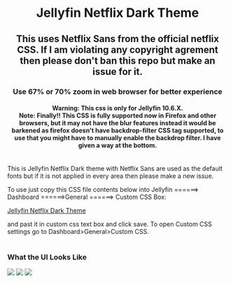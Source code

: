 <div align="center">
<h1>Jellyfin Netflix Dark Theme</h1>
<h2>This uses Netflix Sans from the official netflix CSS. If I am violating any copyright agrement then please don't ban this repo but make an issue for it.</h2>
  <h3>Use 67% or 70% zoom in web browser for better experience</h3> 
<h4>Warning: This css is only for Jellyfin 10.6.X.<br>
Note: Finally!! This CSS is fully supported now in Firefox and other browsers, but it may not have the blur features instead it would be barkened as firefox doesn't have backdrop-filter CSS tag supported, to use that you might have to manually enable the backdrop filter. I have given a way at the bottom.</h4>
</div>
<br>
This is Jellyfin Netflix Dark theme with Netflix Sans are used as the default fonts but if it is not applied in every area then please make a new issue.

To use just copy this CSS file contents below into Jellyfin ======> Dashboard ======>General ======> Custom CSS Box: 

[Jellyfin Netflix Dark Theme](https://https://github.com/DevilsDesigns/JellySkin/blob/master/default.css "Custom CSS")

and past it in custom css text box and click save. To open Custom CSS settings go to Dashboard>General>Custom CSS.
<br>
<br>
<h3 align="ceter" class="animations">What the UI Looks Like</h3>
<img src="https://github.com/prayag17/JellySkin/blob/master/Version%204/Gifs/Netflix%20Dark%20Mode%20Theme%203.gif?raw=true">
<img src="https://github.com/prayag17/JellySkin/blob/master/Version%204/Gifs/https://raw.githubusercontent.com/DevilsDesigns/JellySkin/master/Version%204/Gifs/Netflix%20Dark%20Mode%20Theme.gif?raw=true">
<img src="https://github.com/prayag17/JellySkin/blob/master/Version%204/Gifs/https://github.com/DevilsDesigns/JellySkin/blob/master/Version%204/Gifs/Netflix%20Dark%20mode%20Theme%202.gif?raw=true">
